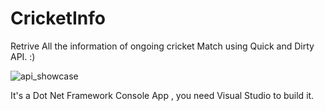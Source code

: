 # CricketInfo

Retrive All the information of ongoing cricket Match using Quick and Dirty API. :)

![api_showcase](https://user-images.githubusercontent.com/45932883/60395270-9a4cf580-9b4e-11e9-93d6-b09e356fe76e.PNG)

It's a Dot Net Framework Console App , you need Visual Studio to build it.
